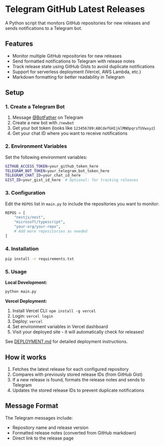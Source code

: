 # Telegram GitHub Latest Releases

A Python script that monitors GitHub repositories for new releases and sends notifications to a Telegram bot.

## Features

- Monitor multiple GitHub repositories for new releases
- Send formatted notifications to Telegram with release notes
- Track release state using GitHub Gists to avoid duplicate notifications
- Support for serverless deployment (Vercel, AWS Lambda, etc.)
- Markdown formatting for better readability in Telegram

## Setup

### 1. Create a Telegram Bot

1. Message [@BotFather](https://t.me/botfather) on Telegram
2. Create a new bot with `/newbot`
3. Get your bot token (looks like `123456789:ABCdefGHIjklMNOpqrsTUVwxyz`)
4. Get your chat ID where you want to receive notifications

### 2. Environment Variables

Set the following environment variables:

```bash
GITHUB_ACCESS_TOKEN=your_github_token_here
TELEGRAM_BOT_TOKEN=your_telegram_bot_token_here
TELEGRAM_CHAT_ID=your_chat_id_here
GIST_ID=your_gist_id_here  # Optional: for tracking releases
```

### 3. Configuration

Edit the `REPOS` list in `main.py` to include the repositories you want to monitor:

```python
REPOS = [
    "nestjs/nest",
    "microsoft/typescript",
    "your-org/your-repo",
    # Add more repositories as needed
]
```

### 4. Installation

```bash
pip install -r requirements.txt
```

### 5. Usage

**Local Development:**

```bash
python main.py
```

**Vercel Deployment:**

1. Install Vercel CLI: `npm install -g vercel`
2. Login: `vercel login`
3. Deploy: `vercel`
4. Set environment variables in Vercel dashboard
5. Visit your deployed site - it will automatically check for releases!

See [DEPLOYMENT.md](DEPLOYMENT.md) for detailed deployment instructions.

## How it works

1. Fetches the latest release for each configured repository
2. Compares with previously stored release IDs (from GitHub Gist)
3. If a new release is found, formats the release notes and sends to Telegram
4. Updates the stored release IDs to prevent duplicate notifications

## Message Format

The Telegram messages include:

- Repository name and release version
- Formatted release notes (converted from GitHub markdown)
- Direct link to the release page

